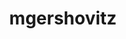 ---
title: mgershovitz
github: https://github.com/mgershovitz
mode: dark
transition: 3s
archetype:
- Minimalistic
---